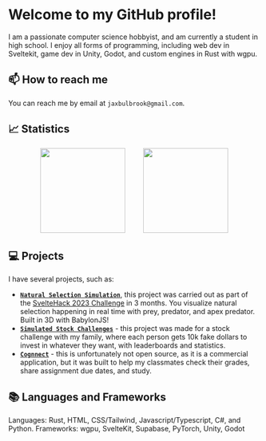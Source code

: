 # Welcome to my GitHub profile!
I am a passionate computer science hobbyist, and am currently a student in high school. I enjoy all forms of programming, including web dev in Sveltekit, game dev in Unity, Godot, and custom engines in Rust with wgpu.

## 📫 How to reach me

You can reach me by email at `jaxbulbrook@gmail.com`.

## 📈 Statistics

<!--[![Total Coding Time](https://wakatime.com/badge/user/018d7113-d2bf-4e97-ba7a-7766b261c1fa.svg)](https://wakatime.com/@018d7113-d2bf-4e97-ba7a-7766b261c1fa)-->

<div style="text-align: center">
    <span>&emsp;&emsp;</span>
    <img height="170px" src="https://github-readme-stats.vercel.app/api?username=jax-hax&hide_border=true&show_icons=true&include_all_commits=true&count_private=true&line_height=21&text_color=000&icon_color=000&bg_color=0,ea6161,ffc64d,fffc4d,52fa5a&theme=graywhite" />
    <span>&emsp;&emsp;</span>
    <img height="170px" src="https://github-readme-stats.vercel.app/api/top-langs/?username=jax-hax&hide=jupyter%20notebook&hide_border=true&layout=compact&langs_count=6&exclude_repo=comp426,Redventures-Movie-Quotes&text_color=000&icon_color=fff&bg_color=0,52fa5a,4dfcff,c64dff&theme=graywhite" />
    <span>&emsp;&emsp;</span>
</div>

## 💻 Projects

I have several projects, such as:

- [**`Natural Selection Simulation`**](https://github.com/Jax-Hax/Natural-Selection), this project was carried out as part of the
  [SvelteHack 2023 Challenge](https://hack.sveltesociety.dev/) in 3 months. You visualize natural selection happening in real time with prey, predator, and apex predator. Built in 3D with BabylonJS!
- [**`Simulated Stock Challenges`**](https://github.com/Jax-Hax/StockShare) - this project was made for a stock challenge with my family, where each person gets 10k fake dollars to invest in whatever they want, with leaderboards and statistics.
- [**`Cognnect`**](https://cognnect.com) - this is unfortunately not open source, as it is a commercial application, but it was built to help my classmates check their grades, share assignment due dates, and study.

## 📚 Languages and Frameworks

Languages: Rust, HTML, CSS/Tailwind, Javascript/Typescript, C#, and Python.
Frameworks: wgpu, SvelteKit, Supabase, PyTorch, Unity, Godot
